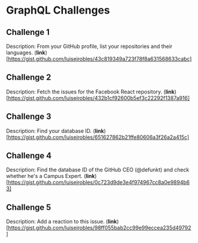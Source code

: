 # GraphQL Challenges

## Challenge 1
Description: From your GitHub profile, list your repositories and their languages.
(**link**)[https://gist.github.com/luisejrobles/43c819349a723f78f8a631568633cabc]

## Challenge 2
Description: Fetch the issues for the Facebook React repository.
(**link**)[https://gist.github.com/luisejrobles/432b1cf92600b5ef3c22292f1387a916]

## Challenge 3
Description: Find your database ID.
(**link**)[https://gist.github.com/luisejrobles/651627862b21ffe80606a3f26a2a415c]
## Challenge 4
Description: Find the database ID of the GitHub CEO (@defunkt) and check whether he's a Campus Expert.
(**link**)[https://gist.github.com/luisejrobles/0c723d9de3e4f974967cc8a0e9894b63]

## Challenge 5
Description: Add a reaction to this issue.
(**link**)[https://gist.github.com/luisejrobles/98ff055bab2cc99e99eccea235d49792]
